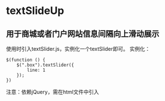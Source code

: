 # textSlideUp
## 用于商城或者门户网站信息间隔向上滑动展示
使用时引入textSlider.js，实例化一个textSlider即可。
实例化：
```
$(function () {
    $(".box").textSlider({
        line: 1 
    });
})
```

注意：依赖jQuery，需在html文件中引入
